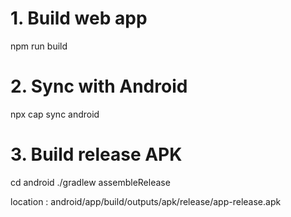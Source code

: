 # 1. Build web app
npm run build

# 2. Sync with Android
npx cap sync android

# 3. Build release APK
cd android
./gradlew assembleRelease


location : android/app/build/outputs/apk/release/app-release.apk
